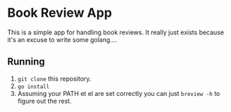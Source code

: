 # Book Review App
This is a simple app for handling book reviews.  It really just exists because it's an excuse to write some golang....

## Running
1.  `git clone` this repository.
1.  `go install`
1.  Assuming your PATH et el are set correctly you can just `breview -h` to figure out the rest.

